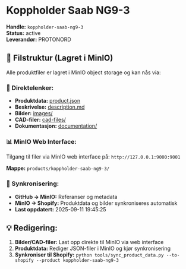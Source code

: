 # Koppholder Saab NG9-3

**Handle:** `koppholder-saab-ng9-3`  
**Status:** active  
**Leverandør:** PROTONORD

## 📁 Filstruktur (Lagret i MinIO)

Alle produktfiler er lagret i MinIO object storage og kan nås via:

### 🔗 Direktelenker:
- **Produktdata:** [product.json](http://127.0.0.1:9000/products/koppholder-saab-ng9-3/product.json)
- **Beskrivelse:** [description.md](http://127.0.0.1:9000/products/koppholder-saab-ng9-3/description.md)
- **Bilder:** [images/](http://127.0.0.1:9000/products/koppholder-saab-ng9-3/images/)
- **CAD-filer:** [cad-files/](http://127.0.0.1:9000/products/koppholder-saab-ng9-3/cad-files/)
- **Dokumentasjon:** [documentation/](http://127.0.0.1:9000/products/koppholder-saab-ng9-3/documentation/)

### 📊 MinIO Web Interface:
Tilgang til filer via MinIO web interface på:
`http://127.0.0.1:9000:9001`

**Mappe:** `products/koppholder-saab-ng9-3/`

### 🔄 Synkronisering:
- **GitHub → MinIO:** Referanser og metadata
- **MinIO → Shopify:** Produktdata og bilder synkroniseres automatisk
- **Last oppdatert:** 2025-09-11 19:45:25

## 💡 Redigering:
1. **Bilder/CAD-filer:** Last opp direkte til MinIO via web interface
2. **Produktdata:** Rediger JSON-filer i MinIO og kjør synkronisering
3. **Synkroniser til Shopify:** `python tools/sync_product_data.py --to-shopify --product koppholder-saab-ng9-3`
